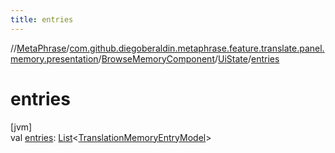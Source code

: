 ```yaml
---
title: entries
---
```

//[MetaPhrase](../../../../index.html)/[com.github.diegoberaldin.metaphrase.feature.translate.panel.memory.presentation](../../index.html)/[BrowseMemoryComponent](../index.html)/[UiState](index.html)/[entries](entries.html)



# entries



[jvm]\
val [entries](entries.html): [List](https://kotlinlang.org/api/latest/jvm/stdlib/kotlin.collections/-list/index.html)&lt;[TranslationMemoryEntryModel](../../../com.github.diegoberaldin.metaphrase.domain.tm.data/-translation-memory-entry-model/index.html)&gt;





